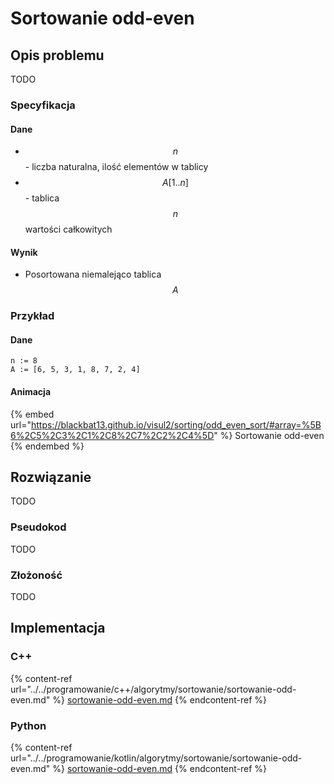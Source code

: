 # Sortowanie odd-even

## Opis problemu

TODO

### Specyfikacja

#### Dane

* $$n$$ - liczba naturalna, ilość elementów w tablicy
* $$A[1..n]$$ - tablica $$n$$ wartości całkowitych

#### Wynik

* Posortowana niemalejąco tablica $$A$$ 

### **Przykład**

#### Dane

```
n := 8
A := [6, 5, 3, 1, 8, 7, 2, 4]
```

#### Animacja

{% embed url="https://blackbat13.github.io/visul2/sorting/odd_even_sort/#array=%5B6%2C5%2C3%2C1%2C8%2C7%2C2%2C4%5D" %}
Sortowanie odd-even
{% endembed %}

## Rozwiązanie

TODO

### Pseudokod

TODO

### Złożoność

TODO

## Implementacja

### C++

{% content-ref url="../../programowanie/c++/algorytmy/sortowanie/sortowanie-odd-even.md" %}
[sortowanie-odd-even.md](../../programowanie/c++/algorytmy/sortowanie/sortowanie-odd-even.md)
{% endcontent-ref %}

### Python

{% content-ref url="../../programowanie/kotlin/algorytmy/sortowanie/sortowanie-odd-even.md" %}
[sortowanie-odd-even.md](../../programowanie/kotlin/algorytmy/sortowanie/sortowanie-odd-even.md)
{% endcontent-ref %}

